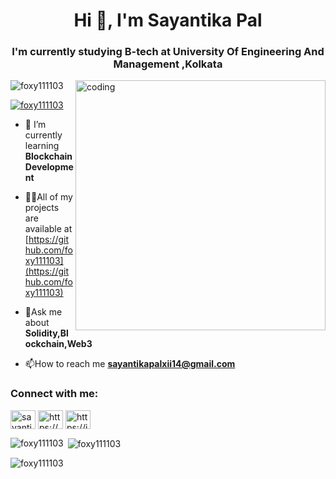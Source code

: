 

<h1 align="center">Hi 👋, I'm Sayantika Pal</h1>
<h3 align="center">I'm currently studying B-tech at University Of Engineering And Management ,Kolkata</h3>
<img align="right" alt="coding" width="400" src="https://i.pinimg.com/originals/ef/2d/b0/ef2db0885d94fd149a4b7914923bb2a3.gif">

<p align="left"> <img src="https://komarev.com/ghpvc/?username=foxy111103&label=Profile%20views&color=0e75b6&style=flat" alt="foxy111103" /> </p>

<p align="left"> <a href="https://github.com/ryo-ma/github-profile-trophy"><img src="https://github-profile-trophy.vercel.app/?username=foxy111103" alt="foxy111103" /></a> </p>

- 🌱 I’m currently learning **Blockchain Development**

- 👨‍💻All of my projects are available at
  [https://github.com/foxy111103](https://github.com/foxy111103)

- 💬Ask me about **Solidity,Blockchain,Web3**

- 📫How to reach me **sayantikapalxii14@gmail.com**

<h3 align="left">Connect with me:</h3>
<p align="left">
<a href="https://twitter.com/sayantika_pal03" target="blank"><img align="center" src="https://raw.githubusercontent.com/rahuldkjain/github-profile-readme-generator/master/src/images/icons/Social/twitter.svg" alt="sayantika_pal03" height="30" width="40" /></a>
<a href="https://linkedin.com/in/https://www.linkedin.com/in/sayantika-pal-88a38b25b" target="blank"><img align="center" src="https://raw.githubusercontent.com/rahuldkjain/github-profile-readme-generator/master/src/images/icons/Social/linked-in-alt.svg" alt="https://www.linkedin.com/in/sayantika-pal-88a38b25b" height="30" width="40" /></a>
<a href="https://instagram.com/https://instagram.com/sayantika03_11?utm_source=qr&igshid=mznlngnkzwq4mg%3d%3d" target="blank"><img align="center" src="https://raw.githubusercontent.com/rahuldkjain/github-profile-readme-generator/master/src/images/icons/Social/instagram.svg" alt="https://instagram.com/sayantika03_11?utm_source=qr&igshid=mznlngnkzwq4mg%3d%3d" height="30" width="40" /></a>
</p>

<p><img align="left" src="https://github-readme-stats.vercel.app/api/top-langs?username=foxy111103&show_icons=true&locale=en&layout=compact" alt="foxy111103" /></p>

<p>&nbsp;<img align="center" src="https://github-readme-stats.vercel.app/api?username=foxy111103&show_icons=true&locale=en" alt="foxy111103" /></p>

<p><img align="center" src="https://github-readme-streak-stats.herokuapp.com/?user=foxy111103&" alt="foxy111103" /></p>
